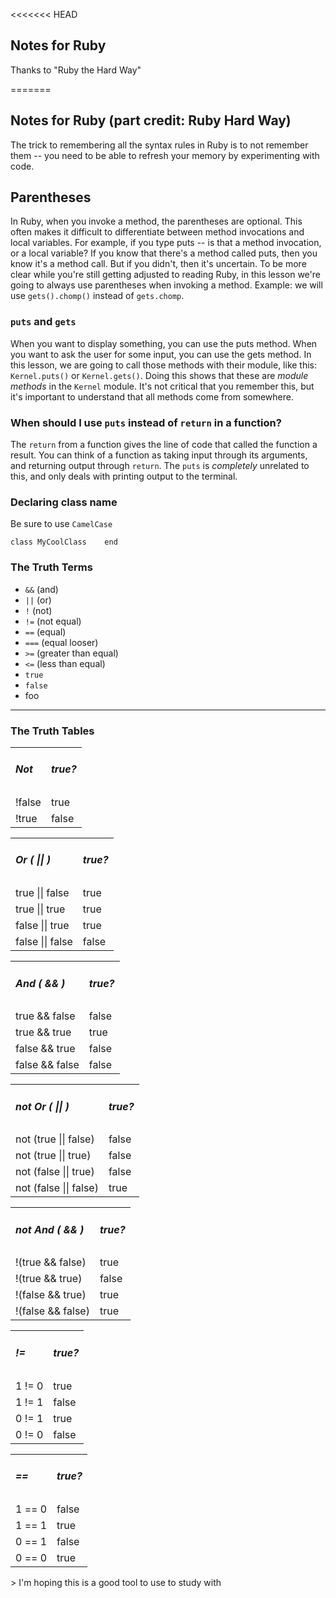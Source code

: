 <<<<<<< HEAD
## Notes for Ruby
Thanks to "Ruby the Hard Way"

=======
## Notes for Ruby (part credit: Ruby Hard Way)
The trick to remembering all the syntax rules in Ruby is to not remember them -- you need to be able to refresh your memory by experimenting with code.
## Parentheses
In Ruby, when you invoke a method, the parentheses are optional. This often makes it difficult to differentiate between method invocations and local variables. For example, if you type puts -- is that a method invocation, or a local variable? If you know that there's a method called puts, then you know it's a method call. But if you didn't, then it's uncertain. To be more clear while you're still getting adjusted to reading Ruby, in this lesson we're going to always use parentheses when invoking a method. Example: we will use `gets().chomp()` instead of `gets.chomp`.
### `puts` and `gets`
When you want to display something, you can use the puts method. When you want to ask the user for some input, you can use the gets method. In this lesson, we are going to call those methods with their module, like this: `Kernel.puts()` or `Kernel.gets()`. Doing this shows that these are *module methods* in the `Kernel` module. It's not critical that you remember this, but it's important to understand that all methods come from somewhere.
### When should I use  `puts` instead of `return` in a function?

The `return` from a function gives the line of code that called the function a result. You can think of a function as taking input through its arguments, and returning output through `return`. The `puts` is *completely* unrelated to this, and only deals with printing output to the terminal.

### Declaring class name
Be sure to use `CamelCase`

`class MyCoolClass   
end`

### The Truth Terms
* `&&` (and)
* `||` (or)
* `!`  (not)
* `!=` (not equal)
* `==` (equal)
* `===` (equal looser)
* `>=` (greater than equal)
* `<=` (less than equal)
* `true`
* `false`
* foo
---
### The Truth Tables
<table>
    <tr><td><h5>Not</h5></td><td><h5>true?</h5></td></tr>
    <tr><td>!false</td><td>true</td>
    </tr>
    <tr><td>!true</td><td>false</td>
    </tr>
</table>
<table>
    <tr>
        <td><h5>Or ( || )</h5></td>
        <td><h5>true?</h5></td>
    </tr>
    <tr>
        <td>true || false</td>
        <td>true</td>
    </tr>
    <tr>
        <td>true || true</td>
        <td>true</td>
    </tr>
    <tr>
        <td>false || true</td>
        <td>true</td>
    </tr>
    <tr>
        <td>false || false</td>
        <td>false</td>
    </tr>
</table>
<table>
    <tr>
        <td><h5>And ( && )</h5></td>
        <td><h5>true?</h5></td>
    </tr>
    <tr>
        <td>true && false</td>
        <td>false</td>
    </tr>
    <tr>
        <td>true && true</td>
        <td>true</td>
    </tr>
    <tr>
        <td>false && true</td>
        <td>false</td>
    </tr>
    <tr>
        <td>false && false</td>
        <td>false</td>
    </tr>
</table>
<table>
    <tr>
        <td><h5>not Or ( || )</h5></td>
        <td><h5>true?</h5></td>
    </tr>
    <tr>
        <td>not (true || false)</td>
        <td>false</td>
    </tr>
    <tr>
        <td>not (true || true)</td>
        <td>false</td>
    </tr>
    <tr>
        <td>not (false || true)</td>
        <td>false</td>
    </tr>
    <tr>
        <td>not (false || false)</td>
        <td>true</td>
    </tr>
</table>
<table>
    <tr>
        <td><h5>not And ( && )</h5></td>
        <td><h5>true?</h5></td>
    </tr>
    <tr>
        <td>!(true && false)</td>
        <td>true</td>
    </tr>
    <tr>
        <td>!(true && true)</td>
        <td>false</td>
    </tr>
    <tr>
        <td>!(false && true)</td>
        <td>true</td>
    </tr>
    <tr>
        <td>!(false && false)</td>
        <td>true</td>
    </tr>
</table>
<table>
  <tr>
    <td><h5>!=</h5></td>
    <td><h5>true?</h5></td>
  </tr>
  <tr>
    <td>1 != 0</td>
    <td>true</td>
  </tr>
  <tr>
    <td>1 != 1</td>
    <td>false</td>
  </tr>
  <tr>
    <td>0 != 1</td>
    <td>true</td>
  </tr>
  <tr>
    <td>0 != 0</td>
    <td>false</td>
  </tr>
</table>
<table>
  <tr>
  <td><h5> == </h5></td>
  <td><h5>true?</h5></td>
  </tr>
  <tr>
    <td>1 == 0</td>
    <td>false</td>
  </tr>
  <tr>
    <td>1 == 1</td>
    <td>true</td>
  </tr>
  <tr>
    <td>0 == 1</td>
    <td>false</td>
  </tr>
  <tr>
    <td>0 == 0</td>
    <td>true</td>
  </tr>
</table>
> I'm hoping this is a good tool to use to study with
